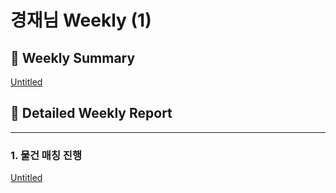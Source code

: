 # 경재님 Weekly (1)

## 📍 Weekly Summary

[Untitled](Untitled%20157e98ce7f7181efae31f70b7582d66a.csv)

## 📍 Detailed Weekly Report

---

### 1. 물건 매칭 진행

[Untitled](Untitled%20157e98ce7f71817780dffed5e5f39f3e.csv)